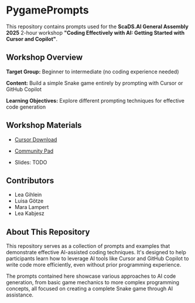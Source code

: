 # PygamePrompts

This repository contains prompts used for the **ScaDS.AI General Assembly 2025** 2-hour workshop **"Coding Effectively with AI: Getting Started with Cursor and Copilot"**.

## Workshop Overview

**Target Group:** Beginner to intermediate (no coding experience needed)

**Content:** Build a simple Snake game entirely by prompting with Cursor or GitHub Copilot

**Learning Objectives:** Explore different prompting techniques for effective code generation


## Workshop Materials
- [Cursor Download](https://cursor.com/home)

- [Community Pad](https://pad.riseup.net/p/TrS8zBZO1I1feDRa_8ss)

- Slides: TODO

## Contributors

- Lea Gihlein
- Luisa Götze  
- Mara Lampert
- Lea Kabjesz

## About This Repository

This repository serves as a collection of prompts and examples that demonstrate effective AI-assisted coding techniques. It's designed to help participants learn how to leverage AI tools like Cursor and GitHub Copilot to write code more efficiently, even without prior programming experience.

The prompts contained here showcase various approaches to AI code generation, from basic game mechanics to more complex programming concepts, all focused on creating a complete Snake game through AI assistance.
